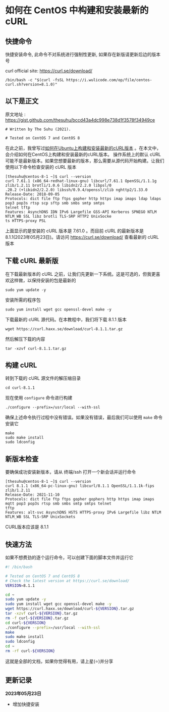 # 如何在 CentOS 中构建和安装最新的 cURL

## 快捷命令

快捷安装命令, 此命令不对系统进行强制性更新, 如果存在新版请更新后边的版本号

curl official site: https://curl.se/download/

```shell
/bin/bash -c "$(curl -fsSL https://i.wulicode.com/op/file/centos-curl.sh?version=8.1.0)"
```

## 以下是正文

原文地址 : https://gist.github.com/thesuhu/bccd43a4dc998e738d1f3578f34949ce

```
# Written by The Suhu (2021).

# Tested on CentOS 7 and CentOS 8
```

在此之前，我曾写过[如何在Ubuntu上构建和安装最新的cURL版本](https://medium.com/@thesuhu/how-to-build-and-install-latest-curl-version-on-ubuntu-97af10675740)
。在本文中，会介绍如何在CentOS上构建和安装最新的cURL版本。
操作系统上的默认 cURL 可能不是最新版本。如果您想要最新的版本，那么需要从源代码开始构建。让我们使用以下命令检查安装的 cURL 版本

```
[thesuhu@centos-8-1 ~]$ curl --version
curl 7.61.1 (x86_64-redhat-linux-gnu) libcurl/7.61.1 OpenSSL/1.1.1g zlib/1.2.11 brotli/1.0.6 libidn2/2.2.0 libpsl/0
.20.2 (+libidn2/2.2.0) libssh/0.9.4/openssl/zlib nghttp2/1.33.0
Release-Date: 2018-09-05
Protocols: dict file ftp ftps gopher http https imap imaps ldap ldaps pop3 pop3s rtsp scp sftp smb smbs smtp smtps 
telnet tftp 
Features: AsynchDNS IDN IPv6 Largefile GSS-API Kerberos SPNEGO NTLM NTLM_WB SSL libz brotli TLS-SRP HTTP2 UnixSocke
ts HTTPS-proxy PSL 
```

上面显示的是安装的 cURL 版本是 7.61.0 。而目前 cURL 的最新版本是 8.1.1(2023年05月23日)。请访问 https://curl.se/download/ 查看最新的 cURL 版本

## 下载 cURL 最新版

在下载最新版本的 cURL 之前，让我们先更新一下系统。这是可选的，但我更喜欢这样做，以保持安装的包是最新的

```
sudo yum update -y
```

安装所需的程序包

```
sudo yum install wget gcc openssl-devel make -y
```

下载最新的 cURL 源代码。在本教程中，我们将下载 8.1.1 版本

```
wget https://curl.haxx.se/download/curl-8.1.1.tar.gz
```

然后解压下载的内容

```
tar -xzvf curl-8.1.1.tar.gz
```

## 构建 cURL

转到下载的 cURL 源文件的解压缩目录

```
cd curl-8.1.1
```

现在使用 `configure` 命令进行构建

```
./configure --prefix=/usr/local --with-ssl
```

确保上述命令执行过程中没有错误。如果没有错误，最后我们可以使用 `make` 命令安装它

```
make
sudo make install
sudo ldconfig
```

## 新版本检查

要确保成功安装新版本，请从 终端/ssh 打开一个新会话并运行命令

```
[thesuhu@centos-8-1 ~]$ curl --version
curl 8.1.1 (x86_64-pc-linux-gnu) libcurl/8.1.1 OpenSSL/1.1.1k-fips zlib/1.2.11
Release-Date: 2021-11-10
Protocols: dict file ftp ftps gopher gophers http https imap imaps mqtt pop3 pop3s rtsp smb smbs smtp smtps telnet 
tftp 
Features: alt-svc AsynchDNS HSTS HTTPS-proxy IPv6 Largefile libz NTLM NTLM_WB SSL TLS-SRP UnixSockets
```

CURL版本应该是 8.1.1

## 快速方法

如果不想费劲的逐个运行命令，可以创建下面的脚本文件并运行它

```bash
#! /bin/bash

# Tested on CentOS 7 and CentOS 8
# Check the latest version at https://curl.se/download/
VERSION=8.1.1

cd ~
sudo yum update -y
sudo yum install wget gcc openssl-devel make -y
wget https://curl.haxx.se/download/curl-${VERSION}.tar.gz
tar -xzvf curl-${VERSION}.tar.gz 
rm -f curl-${VERSION}.tar.gz
cd curl-${VERSION}
./configure --prefix=/usr/local --with-ssl
make
sudo make install
sudo ldconfig
cd ~
rm -rf curl-${VERSION}
```

这就是全部的文档，如果你觉得有用，请上星(⭐)并分享

## 更新记录

**2023年05月23日**

- 增加快捷安装
